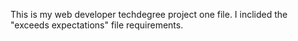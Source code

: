 This is my web developer techdegree project one file. I inclided the "exceeds expectations" file requirements. 
